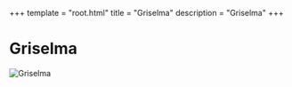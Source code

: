 +++
template = "root.html"
title = "Griselma"
description = "Griselma"
+++

# Griselma
![Griselma](/Heroes/Griselma.png)